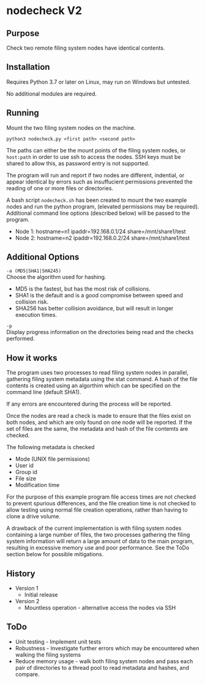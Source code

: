 nodecheck V2
============

Purpose
-------
Check two remote filing system nodes have identical contents.

Installation
------------
Requires Python 3.7 or later on Linux, may run on Windows but untested.

No additional modules are required.


Running
-------
Mount the two filing system nodes on the machine.

    python3 nodecheck.py <first path> <second path>

The paths can either be the mount points of the filing system nodes, or `host:path` in order to use ssh to access
the nodes. SSH keys must be shared to allow this, as password entry is not supported.

The program will run and report if two nodes are different, indential, or appear identical by errors such as
insuffucient permissions prevented the reading of one or more files or directories.

A bash script `nodecheck.sh` has been created to mount the two example nodes and run the python program,
(elevated permissions may be required). Additional command line options (described below) will be passed to the program.

* Node 1: hostname=n1 ipaddr=192.168.0.1/24 share=/mnt/share1/test
* Node 2: hostname=n2 ipaddr=192.168.0.2/24 share=/mnt/share1/test

Additional Options
------------------

`-a (MD5|SHA1|SHA245)`   
Choose the algorithm used for hashing.
* MD5 is the fastest, but has the most risk of collisions.
* SHA1 is the default and is a good compromise between speed and collision risk.
* SHA256 has better collision avoidance, but will result in longer execution times.

`-p`    
Display progress information on the directories being read and the checks performed.

How it works
------------
The program uses two processes to read filing system nodes in parallel, gathering filing system metadata using the
stat command. A hash of the file contents is created using an algorthim
which can be specified on the command line (default SHA1).

If any errors are encountered during the process will be reported.

Once the nodes are read a check is made to ensure that the files exist on both nodes, and which are only found on
one node will be reported. If the set of files are the same, the metadata and hash of the file contemts are checked.

The following metadata is checked
* Mode (UNIX file permissions)
* User id
* Group id
* File size
* Modification time

For the purpose of this example program file access times are not checked to prevent spurious differences,
and the file creation time is not checked to allow testing using normal file creation operations, rather than having to
clone a drive volume.

A drawback of the current implementation is with filing system nodes containing a large
number of files, the two processes gathering the filing system information will return
a large amount of data to the main program, resulting in excessive memory use and poor
performance. See the ToDo section below for possible mitigations.


History
-------
* Version 1
  * Initial release
* Version 2
  * Mountless operation - alternative access the nodes via SSH

ToDo
----
* Unit testing - Implement unit tests
* Robustness   - Investigate further errors which may be encountered when walking the filing systems
* Reduce memory usage - walk both filing system nodes and pass each pair of directories to
a thread pool to read metadata and hashes, and compare.
